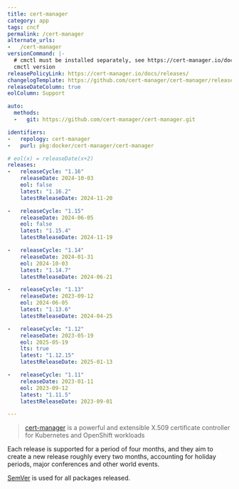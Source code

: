 ```yaml
---
title: cert-manager
category: app
tags: cncf
permalink: /cert-manager
alternate_urls:
-   /cert-manager
versionCommand: |-
  # cmctl must be installed separately, see https://cert-manager.io/docs/reference/cmctl/.
  cmctl version
releasePolicyLink: https://cert-manager.io/docs/releases/
changelogTemplate: https://github.com/cert-manager/cert-manager/releases/tag/v__LATEST__
releaseDateColumn: true
eolColumn: Support

auto:
  methods:
  -   git: https://github.com/cert-manager/cert-manager.git

identifiers:
-   repology: cert-manager
-   purl: pkg:docker/cert-manager/cert-manager

# eol(x) = releaseDate(x+2)
releases:
-   releaseCycle: "1.16"
    releaseDate: 2024-10-03
    eol: false
    latest: "1.16.2"
    latestReleaseDate: 2024-11-20

-   releaseCycle: "1.15"
    releaseDate: 2024-06-05
    eol: false
    latest: "1.15.4"
    latestReleaseDate: 2024-11-19

-   releaseCycle: "1.14"
    releaseDate: 2024-01-31
    eol: 2024-10-03
    latest: "1.14.7"
    latestReleaseDate: 2024-06-21

-   releaseCycle: "1.13"
    releaseDate: 2023-09-12
    eol: 2024-06-05
    latest: "1.13.6"
    latestReleaseDate: 2024-04-25

-   releaseCycle: "1.12"
    releaseDate: 2023-05-19
    eol: 2025-05-19
    lts: true
    latest: "1.12.15"
    latestReleaseDate: 2025-01-13

-   releaseCycle: "1.11"
    releaseDate: 2023-01-11
    eol: 2023-09-12
    latest: "1.11.5"
    latestReleaseDate: 2023-09-01

---
```


> [cert-manager](https://cert-manager.io) is a powerful and extensible X.509 certificate controller
> for Kubernetes and OpenShift workloads

Each release is supported for a period of four months, and they aim to create a new release roughly
every two months, accounting for holiday periods, major conferences and other world events.

[SemVer](https://semver.org/) is used for all packages released.
